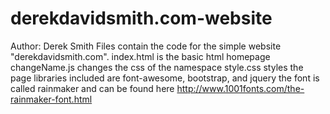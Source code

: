 # derekdavidsmith.com-website
Author: Derek Smith
Files contain the code for the simple website "derekdavidsmith.com".
index.html is the basic html homepage
changeName.js changes the css of the namespace
style.css styles the page
libraries included are font-awesome, bootstrap, and jquery
the font is called rainmaker and can be found here http://www.1001fonts.com/the-rainmaker-font.html
